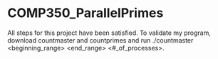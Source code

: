 # COMP350_ParallelPrimes

All steps for this project have been satisfied. To validate my program, download countmaster and countprimes and run ./countmaster <beginning_range> <end_range> <#_of_processes>. 
